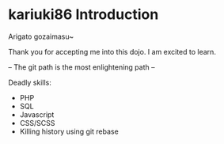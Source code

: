 kariuki86 Introduction
======================

Arigato gozaimasu~

Thank you for accepting me into this dojo. I am excited to learn.

– The git path is the most enlightening path –

Deadly skills:

* PHP
* SQL
* Javascript
* CSS/SCSS
* Killing history using git rebase

